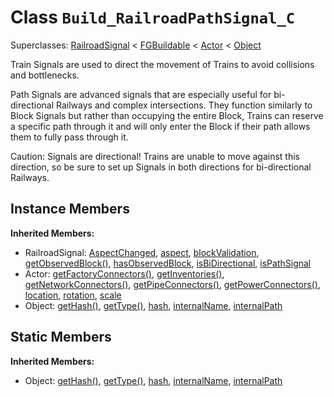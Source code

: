 # Class <code>Build_RailroadPathSignal_C</code>

Superclasses: <a href="RailroadSignal.md">RailroadSignal</a> < <a href="FGBuildable.md">FGBuildable</a> < <a href="Actor.md">Actor</a> < <a href="Object.md">Object</a>

Train Signals are used to direct the movement of Trains to avoid collisions and bottlenecks.

Path Signals are advanced signals that are especially useful for bi-directional Railways and complex intersections. They function similarly to Block Signals but rather than occupying the entire Block, Trains can reserve a specific path through it and will only enter the Block if their path allows them to fully pass through it.

Caution: Signals are directional! Trains are unable to move against this direction, so be sure to set up Signals in both directions for bi-directional Railways.
## Instance Members
<b>Inherited Members:</b>
- RailroadSignal: <a href="RailroadSignal.md#user-content--aspect-changed">AspectChanged</a>, <a href="RailroadSignal.md#user-content-aspect">aspect</a>, <a href="RailroadSignal.md#user-content-block-validation">blockValidation</a>, <a href="RailroadSignal.md#user-content-get-observed-block">getObservedBlock()</a>, <a href="RailroadSignal.md#user-content-has-observed-block">hasObservedBlock</a>, <a href="RailroadSignal.md#user-content-is-bi-directional">isBiDirectional</a>, <a href="RailroadSignal.md#user-content-is-path-signal">isPathSignal</a>
- Actor: <a href="Actor.md#user-content-get-factory-connectors">getFactoryConnectors()</a>, <a href="Actor.md#user-content-get-inventories">getInventories()</a>, <a href="Actor.md#user-content-get-network-connectors">getNetworkConnectors()</a>, <a href="Actor.md#user-content-get-pipe-connectors">getPipeConnectors()</a>, <a href="Actor.md#user-content-get-power-connectors">getPowerConnectors()</a>, <a href="Actor.md#user-content-location">location</a>, <a href="Actor.md#user-content-rotation">rotation</a>, <a href="Actor.md#user-content-scale">scale</a>
- Object: <a href="Object.md#user-content-get-hash">getHash()</a>, <a href="Object.md#user-content-get-type">getType()</a>, <a href="Object.md#user-content-hash">hash</a>, <a href="Object.md#user-content-internal-name">internalName</a>, <a href="Object.md#user-content-internal-path">internalPath</a>
## Static Members
<b>Inherited Members:</b>
- Object: <a href="Object.md#user-content-s-get-hash">getHash()</a>, <a href="Object.md#user-content-s-get-type">getType()</a>, <a href="Object.md#user-content-s-hash">hash</a>, <a href="Object.md#user-content-s-internal-name">internalName</a>, <a href="Object.md#user-content-s-internal-path">internalPath</a>